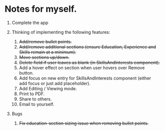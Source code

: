 # Notes for myself.

1. Complete the app
2. Thinking of implementing the following features:

   1. ~~Add/remove bullet points.~~
   2. ~~Add/remove additional sections (ensure Education, Experience and Skills remain at a minimum).~~
   3. ~~Move sections up/down.~~
   4. ~~Delete field if user leaves as blank (in SkillsAndInterests component).~~
   5. Add a hover effect on section when user hovers over Remove button.
   6. Add focus on new entry for SkillsAndInterests component (either add focus or just add placeholder).
   7. Add Editing / Viewing mode.
   8. Print to PDF.
   9. Share to others.
   10. Email to yourself.

3. Bugs
   1. ~~Fix education-section sizing issue when removing bullet points.~~
